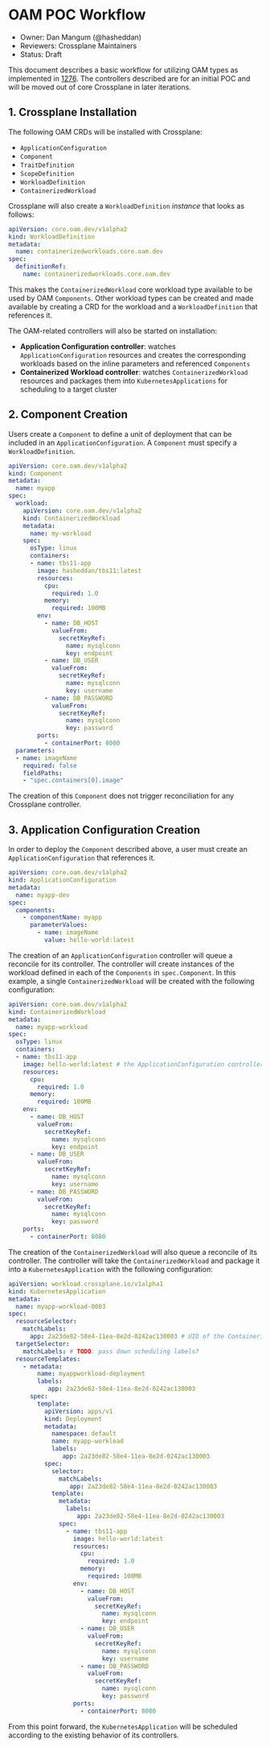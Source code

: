 # OAM POC Workflow
* Owner: Dan Mangum (@hasheddan)
* Reviewers: Crossplane Maintainers
* Status: Draft

This document describes a basic workflow for utilizing OAM types as implemented
in [1276](https://github.com/crossplane/crossplane/pull/1276). The controllers
described are for an initial POC and will be moved out of core Crossplane in
later iterations.

## 1. Crossplane Installation

The following OAM CRDs will be installed with Crossplane:

- `ApplicationConfiguration`
- `Component`
- `TraitDefinition`
- `ScopeDefinition`
- `WorkloadDefinition`
- `ContainerizedWorkload`

Crossplane will also create a `WorkloadDefinition` *instance* that looks as
follows:

```yaml
apiVersion: core.oam.dev/v1alpha2
kind: WorkloadDefinition
metadata:
  name: containerizedworkloads.core.oam.dev
spec:
  definitionRef:
    name: containerizedworkloads.core.oam.dev
```

This makes the `ContainerizedWorkload` core workload type available to be used
by OAM `Components`. Other workload types can be created and made available by
creating a CRD for the workload and a `WorkloadDefinition` that references it.

The OAM-related controllers will also be started on installation:

- **Application Configuration controller**: watches `ApplicationConfiguration`
  resources and creates the corresponding workloads based on the inline
  parameters and referenced `Components`
- **Containerized Workload controller**: watches `ContainerizedWorkload`
  resources and packages them into `KubernetesApplications` for scheduling to a
  target cluster 

## 2. Component Creation

Users create a `Component` to define a unit of deployment that can be included
in an `ApplicationConfiguration`. A `Component` must specify a
`WorkloadDefinition`.

```yaml
apiVersion: core.oam.dev/v1alpha2
kind: Component
metadata:
  name: myapp
spec:
  workload:
    apiVersion: core.oam.dev/v1alpha2
    kind: ContainerizedWorkload
    metadata:
      name: my-workload
    spec:
      osType: linux
      containers:
      - name: tbs11-app
        image: hasheddan/tbs11:latest
        resources:
          cpu:
            required: 1.0
          memory:
            required: 100MB
        env:
          - name: DB_HOST
            valueFrom:
              secretKeyRef:
                name: mysqlconn
                key: endpoint
          - name: DB_USER
            valueFrom:
              secretKeyRef:
                name: mysqlconn
                key: username
          - name: DB_PASSWORD
            valueFrom:
              secretKeyRef:
                name: mysqlconn
                key: password
        ports:
          - containerPort: 8080
  parameters: 
  - name: imageName
    required: false
    fieldPaths: 
    - "spec.containers[0].image"
```

The creation of this `Component` does not trigger reconciliation for any
Crossplane controller.


## 3. Application Configuration Creation

In order to deploy the `Component` described above, a user must create an
`ApplicationConfiguration` that references it.

```yaml
apiVersion: core.oam.dev/v1alpha2
kind: ApplicationConfiguration
metadata:
  name: myapp-dev
spec:
  components:
    - componentName: myapp
      parameterValues:
        - name: imageName
          value: hello-world:latest
```

The creation of an `ApplicationConfiguration` controller will queue a reconcile
for its controller. The controller will create instances of the workload defined
in each of the `Components` in `spec.Component`. In this example, a single
`ContainerizedWorkload` will be created with the following configuration:

```yaml
apiVersion: core.oam.dev/v1alpha2
kind: ContainerizedWorkload
metadata:
  name: myapp-workload
spec:
  osType: linux
  containers:
  - name: tbs11-app
    image: hello-world:latest # the ApplicationConfiguration controller replaced this value based on the parameters in its spec
    resources:
      cpu:
        required: 1.0
      memory:
        required: 100MB
    env:
      - name: DB_HOST
        valueFrom:
          secretKeyRef:
            name: mysqlconn
            key: endpoint
      - name: DB_USER
        valueFrom:
          secretKeyRef:
            name: mysqlconn
            key: username
      - name: DB_PASSWORD
        valueFrom:
          secretKeyRef:
            name: mysqlconn
            key: password
    ports:
      - containerPort: 8080
```

The creation of the `ContainerizedWorkload` will also queue a reconcile of its
controller. The controller will take the `ContainerizedWorkload` and package it
into a `KubernetesApplication` with the following configuration:

```yaml
apiVersion: workload.crossplane.io/v1alpha1
kind: KubernetesApplication
metadata:
  name: myapp-workload-0003
spec:
  resourceSelector:
    matchLabels:
      app: 2a23de82-58e4-11ea-8e2d-0242ac130003 # UID of the ContainerizedWorkload 
  targetSelector:
    matchLabels: # TODO: pass down scheduling labels?
  resourceTemplates:
    - metadata:
        name: myappworkload-deployment
        labels:
           app: 2a23de82-58e4-11ea-8e2d-0242ac130003
      spec:
        template:
          apiVersion: apps/v1
          kind: Deployment
          metadata:
            namespace: default
            name: myapp-workload
            labels:
               app: 2a23de82-58e4-11ea-8e2d-0242ac130003
          spec:
            selector:
              matchLabels:
                 app: 2a23de82-58e4-11ea-8e2d-0242ac130003
            template:
              metadata:
                labels:
                   app: 2a23de82-58e4-11ea-8e2d-0242ac130003
              spec:
                - name: tbs11-app
                  image: hello-world:latest
                  resources:
                    cpu:
                      required: 1.0
                    memory:
                      required: 100MB
                  env:
                    - name: DB_HOST
                      valueFrom:
                        secretKeyRef:
                          name: mysqlconn
                          key: endpoint
                    - name: DB_USER
                      valueFrom:
                        secretKeyRef:
                          name: mysqlconn
                          key: username
                    - name: DB_PASSWORD
                      valueFrom:
                        secretKeyRef:
                          name: mysqlconn
                          key: password
                  ports:
                    - containerPort: 8080
```

From this point forward, the `KubernetesApplication` will be scheduled according
to the existing behavior of its controllers.
